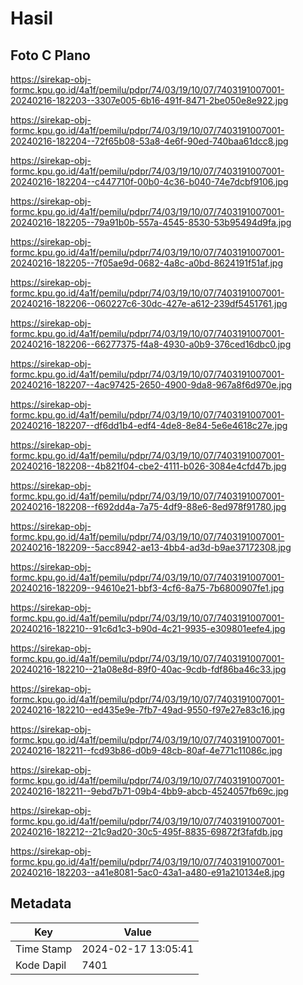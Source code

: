 # Hasil

## Foto C Plano

https://sirekap-obj-formc.kpu.go.id/4a1f/pemilu/pdpr/74/03/19/10/07/7403191007001-20240216-182203--3307e005-6b16-491f-8471-2be050e8e922.jpg

https://sirekap-obj-formc.kpu.go.id/4a1f/pemilu/pdpr/74/03/19/10/07/7403191007001-20240216-182204--72f65b08-53a8-4e6f-90ed-740baa61dcc8.jpg

https://sirekap-obj-formc.kpu.go.id/4a1f/pemilu/pdpr/74/03/19/10/07/7403191007001-20240216-182204--c447710f-00b0-4c36-b040-74e7dcbf9106.jpg

https://sirekap-obj-formc.kpu.go.id/4a1f/pemilu/pdpr/74/03/19/10/07/7403191007001-20240216-182205--79a91b0b-557a-4545-8530-53b95494d9fa.jpg

https://sirekap-obj-formc.kpu.go.id/4a1f/pemilu/pdpr/74/03/19/10/07/7403191007001-20240216-182205--7f05ae9d-0682-4a8c-a0bd-8624191f51af.jpg

https://sirekap-obj-formc.kpu.go.id/4a1f/pemilu/pdpr/74/03/19/10/07/7403191007001-20240216-182206--060227c6-30dc-427e-a612-239df5451761.jpg

https://sirekap-obj-formc.kpu.go.id/4a1f/pemilu/pdpr/74/03/19/10/07/7403191007001-20240216-182206--66277375-f4a8-4930-a0b9-376ced16dbc0.jpg

https://sirekap-obj-formc.kpu.go.id/4a1f/pemilu/pdpr/74/03/19/10/07/7403191007001-20240216-182207--4ac97425-2650-4900-9da8-967a8f6d970e.jpg

https://sirekap-obj-formc.kpu.go.id/4a1f/pemilu/pdpr/74/03/19/10/07/7403191007001-20240216-182207--df6dd1b4-edf4-4de8-8e84-5e6e4618c27e.jpg

https://sirekap-obj-formc.kpu.go.id/4a1f/pemilu/pdpr/74/03/19/10/07/7403191007001-20240216-182208--4b821f04-cbe2-4111-b026-3084e4cfd47b.jpg

https://sirekap-obj-formc.kpu.go.id/4a1f/pemilu/pdpr/74/03/19/10/07/7403191007001-20240216-182208--f692dd4a-7a75-4df9-88e6-8ed978f91780.jpg

https://sirekap-obj-formc.kpu.go.id/4a1f/pemilu/pdpr/74/03/19/10/07/7403191007001-20240216-182209--5acc8942-ae13-4bb4-ad3d-b9ae37172308.jpg

https://sirekap-obj-formc.kpu.go.id/4a1f/pemilu/pdpr/74/03/19/10/07/7403191007001-20240216-182209--94610e21-bbf3-4cf6-8a75-7b6800907fe1.jpg

https://sirekap-obj-formc.kpu.go.id/4a1f/pemilu/pdpr/74/03/19/10/07/7403191007001-20240216-182210--91c6d1c3-b90d-4c21-9935-e309801eefe4.jpg

https://sirekap-obj-formc.kpu.go.id/4a1f/pemilu/pdpr/74/03/19/10/07/7403191007001-20240216-182210--21a08e8d-89f0-40ac-9cdb-fdf86ba46c33.jpg

https://sirekap-obj-formc.kpu.go.id/4a1f/pemilu/pdpr/74/03/19/10/07/7403191007001-20240216-182210--ed435e9e-7fb7-49ad-9550-f97e27e83c16.jpg

https://sirekap-obj-formc.kpu.go.id/4a1f/pemilu/pdpr/74/03/19/10/07/7403191007001-20240216-182211--fcd93b86-d0b9-48cb-80af-4e771c11086c.jpg

https://sirekap-obj-formc.kpu.go.id/4a1f/pemilu/pdpr/74/03/19/10/07/7403191007001-20240216-182211--9ebd7b71-09b4-4bb9-abcb-4524057fb69c.jpg

https://sirekap-obj-formc.kpu.go.id/4a1f/pemilu/pdpr/74/03/19/10/07/7403191007001-20240216-182212--21c9ad20-30c5-495f-8835-69872f3fafdb.jpg

https://sirekap-obj-formc.kpu.go.id/4a1f/pemilu/pdpr/74/03/19/10/07/7403191007001-20240216-182203--a41e8081-5ac0-43a1-a480-e91a210134e8.jpg


## Metadata

| Key        | Value               |
| ---------- | ------------------- |
| Time Stamp | 2024-02-17 13:05:41 |
| Kode Dapil | 7401                |



